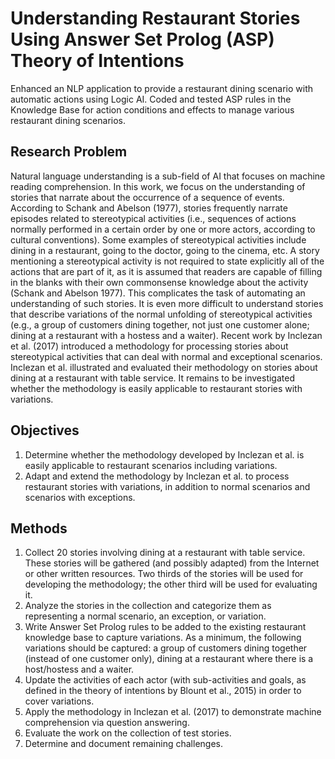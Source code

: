 # Understanding Restaurant Stories Using Answer Set Prolog (ASP) Theory of Intentions 
Enhanced an NLP application to provide a restaurant dining scenario with automatic actions using Logic AI. Coded and tested ASP rules in the Knowledge Base for action conditions and effects to manage various restaurant dining scenarios.

## Research Problem
Natural language understanding is a sub-field of AI that focuses on machine reading comprehension. In this work, we focus on the understanding of stories that narrate about the occurrence of a sequence of events. According to Schank and Abelson (1977), stories frequently narrate episodes related to stereotypical activities (i.e., sequences of actions normally performed in a certain order by one or more actors, according to cultural conventions). Some examples of stereotypical activities include dining in a restaurant, going to the doctor, going to the cinema, etc. A story mentioning a stereotypical activity is not required to state explicitly all of the actions that are part of it, as it is assumed that readers are capable of filling in the blanks with their own commonsense knowledge about the activity (Schank and Abelson 1977). This complicates the task of automating an understanding of such stories. It is even more difficult to understand stories that describe variations of the normal unfolding of stereotypical activities (e.g., a group of customers dining together, not just one customer alone; dining at a restaurant with a hostess and a waiter). Recent work by Inclezan et al. (2017) introduced a methodology for processing stories about stereotypical activities that can deal with normal and exceptional scenarios. Inclezan et al. illustrated and evaluated their methodology on stories about dining at a restaurant with table service. It remains to be investigated whether the methodology is easily applicable to restaurant stories with variations.

## Objectives
1. Determine whether the methodology developed by Inclezan et al. is easily applicable to restaurant scenarios including variations.
2. Adapt and extend the methodology by Inclezan et al. to process restaurant stories with variations, in addition to normal scenarios and scenarios with exceptions.

## Methods
1. Collect 20 stories involving dining at a restaurant with table service. These stories will be gathered (and possibly adapted) from the Internet or other written resources. Two thirds of the stories will be used for developing the methodology; the other third will be used for evaluating it.
2. Analyze the stories in the collection and categorize them as representing a normal scenario, an exception, or variation.
3. Write Answer Set Prolog rules to be added to the existing restaurant knowledge base to capture variations. As a minimum, the following variations should be captured: a group of customers dining together (instead of one customer only), dining at a restaurant where there is a host/hostess and a waiter.
4. Update the activities of each actor (with sub-activities and goals, as defined in the theory of intentions by Blount et al., 2015) in order to cover variations.
5. Apply the methodology in Inclezan et al. (2017) to demonstrate machine comprehension via question answering.
6. Evaluate the work on the collection of test stories.
7. Determine and document remaining challenges.
